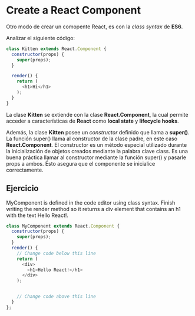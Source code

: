 # Create a React Component

Otro modo de crear un comopente React, es con la *class syntax* de **ES6**.

Analizar el siguiente código:

```js
class Kitten extends React.Component {
  constructor(props) {
    super(props);
  }

  render() {
    return (
      <h1>Hi</h1>
    );
  }
}
```

La clase **Kitten** se extiende con la clase **React.Component**, la cual permite acceder a características de **React** como **local state** y **lifecycle hooks**.

Además, la clase **Kitten** posee un *constructor* definido que llama a **super()**. La función super() llama al constructor de la clase padre, en este caso **React.Component**. El constructor es un método especial utilizado durante la inicialización de objetos creados mediante la palabra clave class. Es una buena práctica llamar al constructor mediante la función super() y pasarle props a ambos. Ésto asegura que el componente se inicialice correctamente.

## Ejercicio 
MyComponent is defined in the code editor using class syntax. Finish writing the render method so it returns a div element that contains an h1 with the text Hello React!.

```js
class MyComponent extends React.Component {
  constructor(props) {
    super(props);
  }
  render() {
    // Change code below this line
    return (
      <div>
        <h1>Hello React!</h1>
      </div>
    );


    // Change code above this line
  }
};
```